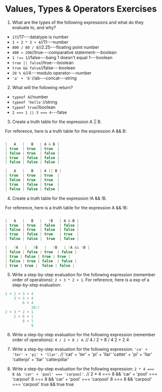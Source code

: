 # Values, Types & Operators Exercises

1. What are the types of the following expressions and what do they evaluate to, and why?
* `17`//17---datatype is number
* `1 + 2 * 3 + 4`//11---number
* `800 / 80 / 8`//2.25---floating point number
* `400 > 200`//true---comparative statement---boolean
* `1 !== 1`//false---bang 1 doesn't equal 1---boolean
* `true || false`//true---boolean
* `true && false`//false---boolean
* `20 % 6`//4---modulo operator---number
* `'a' + 'b'`//ab---concat---string

2. What will the following return?
* `typeof 4`//number
*  `typeof 'hello'`//string
*  `typeof true`//boolean
* `2 === 1 || 3 === 4`---false

3. Create a truth table for the expression A || B.

For reference, here is a truth table for the expression A && B:

``` js

|   A   |   B   | A & B |
| true  | true  | true  |
| false | true  | false |
| true  | false | false |
| false | false | false |

|   A   |   B   | A || B |
| true  | true  | true  |
| false | true  | true  |
| true  | false | true  |
| false | false | false |


```
4. Create a truth table for the expression !A && !B.

For reference, here is a truth table for the expression A && !B:

``` js

|   A   |   B   |   !B   | A & B |
| true  | true  | false  | false |
| false | true  | false  | false |
| true  | false | true   | true  |
| false | false |  true  | false |

|   !A   |   !B   |   !B   | !A && !B |
| false | false | true  | false |
| true | false | true | true |
| false | true | false  | false |
| true | true |  false | false |

```
5. Write a step-by-step evaluation for the following expression (remember order of operations): `2 + 3 * 2 + 1`.
  For reference, here is a exp of a step-by-step evaluation:
  ```js
  1 + 2 + 3 + 4
      3 + 3 + 4
          6 + 4
              10//
  2 + 3 * 2 + 1
      2 + 6 + 1
          8 + 1
              9
  ```

 6. Write a step-by-step evaluation for the following expression (remember order of operations): `4 / 2 + 8 / 4`.
 //
 4 / 2 + 8 / 4
         2 + 2
             4


 7. Write a step-by-step evaluation for the following expression: `'ca' + 'ter' + 'pi' + 'llar'`.
 // 'cat' + 'ter' + 'pi' + 'llar'
         'catter' + 'pi' + 'llar'
              'catterpi' + 'llar'
                   'catterpillar'

 8. Write a step-by-step evaluation for the following expression: `2 * 4 === 8 && 'car' + 'pool' === 'carpool'`.
 // 2 * 4 === 8  && 'car' + 'pool' === 'carpool'
         8 === 8 && 'car' + 'pool' === 'carpool'
              8 === 8 && 'carpool' === 'carpool'
                                    true && true
                                            true
